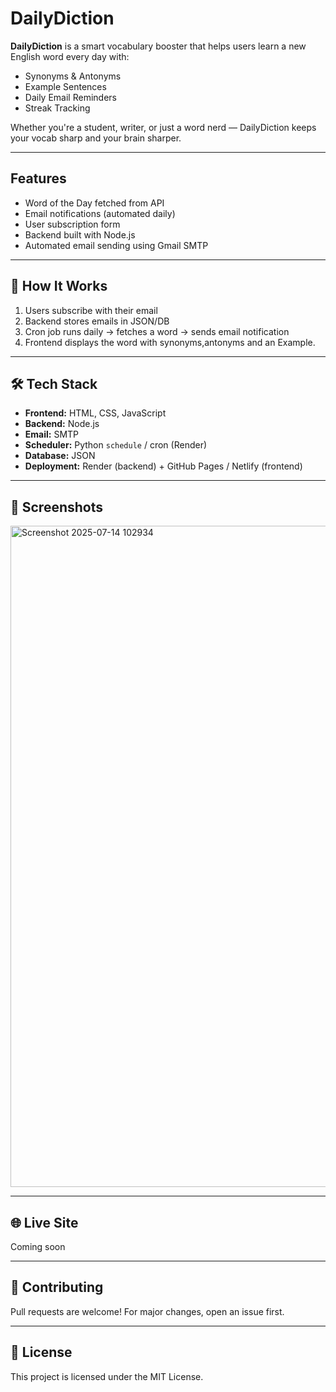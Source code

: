 #  DailyDiction

**DailyDiction** is a smart vocabulary booster that helps users learn a new English word every day with:
-  Synonyms & Antonyms
-  Example Sentences
-  Daily Email Reminders
-  Streak Tracking

Whether you're a student, writer, or just a word nerd — DailyDiction keeps your vocab sharp and your brain sharper.

---

##  Features

-  Word of the Day fetched from API
-  Email notifications (automated daily)
-  User subscription form
-  Backend built with Node.js
-  Automated email sending using Gmail SMTP

---

## 🚀 How It Works

1. Users subscribe with their email
2. Backend stores emails in JSON/DB
3. Cron job runs daily → fetches a word → sends email notification
4. Frontend displays the word with synonyms,antonyms and an Example.

---

## 🛠️ Tech Stack

- **Frontend:** HTML, CSS, JavaScript
- **Backend:** Node.js
- **Email:** SMTP
- **Scheduler:** Python `schedule` / cron (Render)
- **Database:** JSON 
- **Deployment:** Render (backend) + GitHub Pages / Netlify (frontend)

---

## 📸 Screenshots

<img width="1919" height="1058" alt="Screenshot 2025-07-14 102934" src="https://github.com/user-attachments/assets/eeeba27e-18f0-4876-b85e-c2be908af785" />

---

## 🌐 Live Site

Coming soon

---

## 🤝 Contributing

Pull requests are welcome! For major changes, open an issue first.

---

## 📄 License

This project is licensed under the MIT License.
